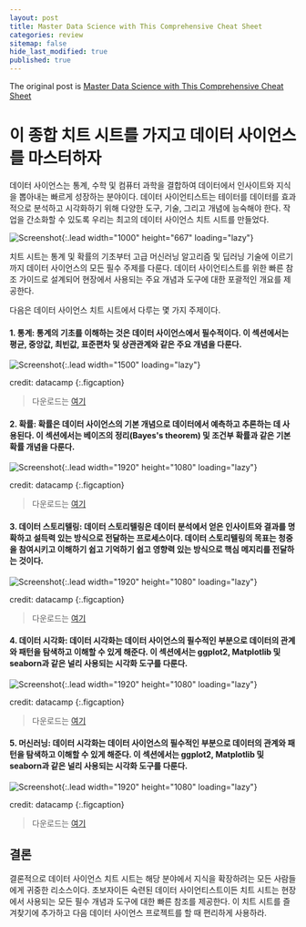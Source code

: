 ```yaml
---
layout: post
title: Master Data Science with This Comprehensive Cheat Sheet
categories: review
sitemap: false
hide_last_modified: true
published: true
---
```


The original post is <a href="https://ai.plainenglish.io/master-data-science-with-this-comprehensive-cheat-sheet-numpy-pandas-python-r-ml-dl-nlp-188d50a54952"> Master Data Science with This Comprehensive Cheat Sheet</a>

# 이 종합 치트 시트를 가지고 데이터 사이언스를 마스터하자

데이터 사이언스는 통계, 수학 및 컴퓨터 과학을 결합하여 데이터에서 인사이트와 지식을 뽑아내는 빠르게 성장하는 분야이다. 데이터 사이언티스트는 테이터를 데이터를 효과적으로 분석하고 시각화하기 위해 다양한 도구, 기술, 그리고 개념에 능숙해야 한다. 작업을 간소화할 수 있도록 우리는 최고의 데이터 사이언스 치트 시트를 만들었다. 

![Screenshot](/assets/img/post/cheatsheet-1.webp){:.lead width="1000" height="667" loading="lazy"}

치트 시트는 통계 및 확률의 기초부터 고급 머신러닝 알고리즘 및 딥러닝 기술에 이르기까지 데이터 사이언스의 모든 필수 주제를 다룬다. 데이터 사이언티스트를 위한 빠른 참조 가이드로 설계되어 현장에서 사용되는 주요 개념과 도구에 대한 포괄적인 개요를 제공한다. 

다음은 데이터 사이언스 치트 시트에서 다루는 몇 가지 주제이다. 

#### 1. 통계: 통계의 기초를 이해하는 것은 데이터 사이언스에서 필수적이다. 이 섹션에서는 평균, 중앙값, 최빈값, 표준편차 및 상관관계와 같은 주요 개념을 다룬다. 
![Screenshot](/assets/img/post/cheatsheet-2.webp){:.lead width="1500" loading="lazy"}

credit: datacamp
{:.figcaption}

> 다운로드는 <a href="https://res.cloudinary.com/dyd911kmh/image/upload/v1662111933/Marketing/Blog/Descriptive_Statistics_Cheat_Sheet.pdf">여기</a>

#### 2. 확률: 확률은 데이터 사이언스의 기본 개념으로 데이터에서 예측하고 추론하는 데 사용된다. 이 섹션에서는 베이즈의 정리(Bayes's theorem) 및 조건부 확률과 같은 기본 확률 개념을 다룬다.

![Screenshot](/assets/img/post/cheatsheet-3.webp){:.lead width="1920" height="1080" loading="lazy"}

credit: datacamp
{:.figcaption}

> 다운로드는 <a href="https://res.cloudinary.com/dyd911kmh/image/upload/v1674822557/Marketing/Blog/Probability_Cheat_Sheet.pdf">여기</a>

#### 3. 데이터 스토리텔링: 데이터 스토리텔링은 데이터 분석에서 얻은 인사이트와 결과를 명확하고 설득력 있는 방식으로 전달하는 프로세스이다. 데이터 스토리텔링의 목표는 청중을 참여시키고 이해하기 쉽고 기억하기 쉽고 영향력 있는 방식으로 핵심 메지리를 전달하는 것이다.

![Screenshot](/assets/img/post/cheatsheet-4.webp){:.lead width="1920" height="1080" loading="lazy"}

credit: datacamp
{:.figcaption}

> 다운로드는 <a href="https://res.cloudinary.com/dyd911kmh/image/upload/v1662633286/Marketing/Blog/Data_Storytelling_Cheat_Sheet.pdf">여기</a>

#### 4. 데이터 시각화: 데이터 시각화는 데이터 사이언스의 필수적인 부분으로 데이터의 관계와 패턴을 탐색하고 이해할 수 있게 해준다. 이 섹션에서는 ggplot2, Matplotlib 및 seaborn과 같은 널리 사용되는 시각화 도구를 다룬다.

![Screenshot](/assets/img/post/cheatsheet-5.webp){:.lead width="1920" height="1080" loading="lazy"}

credit: datacamp
{:.figcaption}

> 다운로드는 <a href="https://s3.amazonaws.com/assets.datacamp.com/email/other/Data+Visualizations+-+DataCamp.pdf">여기</a>

#### 5. 머신러닝: 데이터 시각화는 데이터 사이언스의 필수적인 부분으로 데이터의 관계와 패턴을 탐색하고 이해할 수 있게 해준다. 이 섹션에서는 ggplot2, Matplotlib 및 seaborn과 같은 널리 사용되는 시각화 도구를 다룬다.

![Screenshot](/assets/img/post/cheatsheet-6.webp){:.lead width="1920" height="1080" loading="lazy"}

credit: datacamp
{:.figcaption}

> 다운로드는 <a href="https://s3.amazonaws.com/assets.datacamp.com/email/other/Data+Visualizations+-+DataCamp.pdf">여기</a>


> 
## 결론
결론적으로 데이터 사이언스 치트 시트는 해당 분야에서 지식을 확장하려는 모든 사람들에게 귀중한 리소스이다. 초보자이든 숙련된 데이터 사이언티스트이든 치트 시트는 현장에서 사용되는 모든 필수 개념과 도구에 대한 빠른 참조를 제공한다. 이 치트 시트를 즐겨찾기에 추가하고 다음 데이터 사이언스 프로젝트를 할 때 편리하게 사용하라.